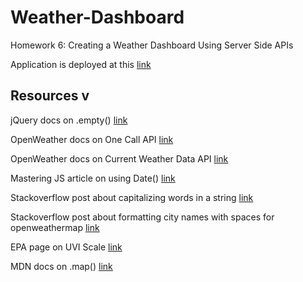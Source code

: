 # Weather-Dashboard
Homework 6: Creating a Weather Dashboard Using Server Side APIs

Application is deployed at this [link](https://matthewronaldjohnson.github.io/Weather-Dashboard/)


## Resources v

jQuery docs on .empty() [link](https://api.jquery.com/empty/)

OpenWeather docs on One Call API [link](https://openweathermap.org/api/one-call-api)

OpenWeather docs on Current Weather Data API [link](https://openweathermap.org/current)

Mastering JS article on using Date() [link](https://masteringjs.io/tutorials/fundamentals/tomorrow)

Stackoverflow post about capitalizing words in a string [link](https://stackoverflow.com/questions/196972/convert-string-to-title-case-with-javascript/196991#196991)

Stackoverflow post about formatting city names with spaces for openweathermap [link](https://stackoverflow.com/questions/38872376/get-the-weather-for-cities-with-names-that-contain-spaces-using-openweathermap)

EPA page on UVI Scale [link](https://19january2017snapshot.epa.gov/sunsafety/uv-index-scale-1_.html)

MDN docs on .map() [link](https://developer.mozilla.org/en-US/docs/Web/JavaScript/Reference/Global_Objects/Array/map)